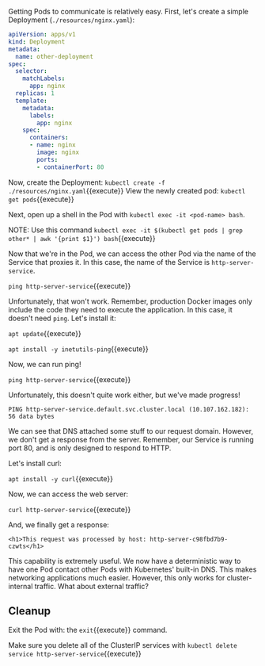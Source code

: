Getting Pods to communicate is relatively easy. First, let's create a simple Deployment (`./resources/nginx.yaml`):

```yaml
apiVersion: apps/v1
kind: Deployment
metadata:
  name: other-deployment
spec:
  selector:
    matchLabels:
      app: nginx
  replicas: 1
  template:
    metadata:
      labels:
        app: nginx
    spec:
      containers:
      - name: nginx
        image: nginx
        ports:
        - containerPort: 80
```

Now, create the Deployment: `kubectl create -f ./resources/nginx.yaml`{{execute}}
View the newly created pod: `kubectl get pods`{{execute}}

Next, open up a shell in the Pod with `kubectl exec -it <pod-name> bash`.

NOTE: Use this command `kubectl exec -it $(kubectl get pods | grep other* | awk '{print $1}') bash`{{execute}}

Now that we're in the Pod, we can access the other Pod via the name of the Service that proxies it. In this case, the name of the Service is `http-server-service`.

`ping http-server-service`{{execute}}

Unfortunately, that won't work. Remember, production Docker images only include the code they need to execute the application. In this case, it doesn't need `ping`. Let's install it:

`apt update`{{execute}}

`apt install -y inetutils-ping`{{execute}}

Now, we can run ping!

`ping http-server-service`{{execute}}

Unfortunately, this doesn't quite work either, but we've made progress!

`PING http-server-service.default.svc.cluster.local (10.107.162.182): 56 data bytes`

We can see that DNS attached some stuff to our request domain. However, we don't get a response from the server. Remember, our Service is running port 80, and is only designed to respond to HTTP.

Let's install curl:

`apt install -y curl`{{execute}}

Now, we can access the web server:

`curl http-server-service`{{execute}}

And, we finally get a response:

`<h1>This request was processed by host: http-server-c98fbd7b9-czwts</h1>`

This capability is extremely useful. We now have a deterministic way to have one Pod contact other Pods with Kubernetes' built-in DNS. This makes networking applications much easier. However, this only works for cluster-internal traffic. What about external traffic?

## Cleanup

Exit the Pod with: the `exit`{{execute}} command.
<!-- `exit`{{execute}} -->

Make sure you delete all of the ClusterIP services with
`kubectl delete service http-server-service`{{execute}}
